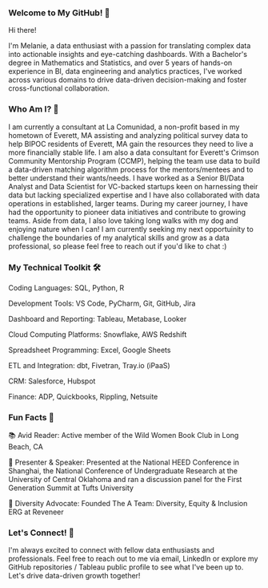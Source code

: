 ### Welcome to My GitHub! 🌟

Hi there! 

I'm Melanie, a data enthusiast with a passion for translating complex data into actionable insights and eye-catching dashboards. With a Bachelor's degree in Mathematics and Statistics, and over 5 years of hands-on experience in BI, data engineering and analytics practices, I've worked across various domains to drive data-driven decision-making and foster cross-functional collaboration.

### Who Am I? 🤔

I am currently a consultant at La Comunidad, a non-profit based in my hometown of Everett, MA assisting and analyzing political survey data to help BIPOC residents of Everett, MA gain the resources they need to live a more financially stable life. I am also a data consultant for Everett's Crimson Community Mentorship Program (CCMP), helping the team use data to build a data-driven matching algorithm process for the mentors/mentees and to better understand their wants/needs. I have worked as a Senior BI/Data Analyst and Data Scientist for VC-backed startups keen on harnessing their data but lacking specialized expertise and I have also collaborated with data operations in established, larger teams. During my career journey, I have had the opportunity to pioneer data initiatives and contribute to growing teams. Aside from data, I also love taking long walks with my dog and enjoying nature when I can! I am currently seeking my next opportuinity to challenge the boundaries of my analytical skills and grow as a data professional, so please feel free to reach out if you'd like to chat :)

### My Technical Toolkit 🛠️

Coding Languages: SQL, Python, R

Development Tools: VS Code, PyCharm, Git, GitHub, Jira

Dashboard and Reporting: Tableau, Metabase, Looker

Cloud Computing Platforms: Snowflake, AWS Redshift

Spreadsheet Programming: Excel, Google Sheets

ETL and Integration: dbt, Fivetran, Tray.io (iPaaS)

CRM: Salesforce, Hubspot

Finance: ADP, Quickbooks, Rippling, Netsuite

### Fun Facts 🎉

📚 Avid Reader: Active member of the Wild Women Book Club in Long Beach, CA 

🎤 Presenter & Speaker: Presented at the National HEED Conference in Shanghai, the National Conference of Undergraduate Research at the University of Central Oklahoma and ran a discussion panel for the First Generation Summit at Tufts University

🌈 Diversity Advocate: Founded The A Team: Diversity, Equity & Inclusion ERG at Reveneer

### Let's Connect! 🤝

I'm always excited to connect with fellow data enthusiasts and professionals. Feel free to reach out to me via email, LinkedIn or explore my GitHub repositories / Tableau public profile to see what I've been up to. Let's drive data-driven growth together!
